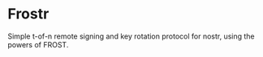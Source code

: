 # Frostr

Simple t-of-n remote signing and key rotation protocol for nostr, using the powers of FROST.
